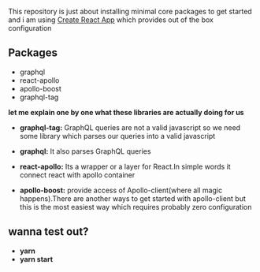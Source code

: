 
This repository is just about installing minimal core packages to get started and i am using  [Create React App](https://github.com/facebook/create-react-app) which provides out of the box configuration


## Packages 

- graphql
- react-apollo
- apollo-boost
- graphql-tag

 **let me explain one by one what these libraries are actually doing for us**

- **graphql-tag:** GraphQL queries are not a valid javascript so we need some library which parses our queries into a valid javascript

- **graphql:** It also parses GraphQL queries

- **react-apollo:** Its a wrapper or a layer for React.In simple words it connect react with apollo container

- **apollo-boost:** provide access of Apollo-client(where all magic happens).There are another ways to get started with apollo-client but this is the most easiest way which requires probably zero configuration



## wanna test out?
- **yarn**
- **yarn start**

